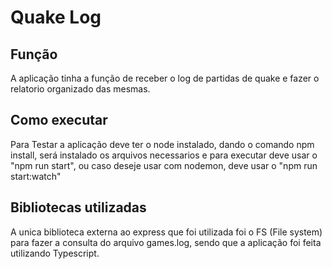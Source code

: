 # Quake Log
## Função 
A aplicação tinha a função de receber o log de partidas de quake e fazer o relatorio organizado das mesmas.

## Como executar
Para Testar a aplicação deve ter o node instalado, dando o comando npm install, será instalado os arquivos necessarios e para executar deve usar o "npm run start", ou caso deseje usar com nodemon, deve usar o "npm run start:watch"

## Bibliotecas utilizadas
A unica biblioteca externa ao express que foi utilizada foi o FS (File system) para fazer a consulta do arquivo games.log, sendo que a aplicação foi feita utilizando Typescript.
